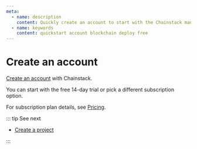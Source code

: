 ```yaml
---
meta:
  - name: description
    content: Quickly create an account to start with the Chainstack managed blockchain services.
  - name: keywords
    content: quickstart account blockchain deploy free
---
```


# Create an account

<a href="https://console.chainstack.com/user/account/create" target="_blank">Create an account</a> with Chainstack.

You can start with the free 14-day trial or pick a different subscription option.

For subscription plan details, see <a href="https://chainstack.com/pricing/" target="_blank">Pricing</a>.

::: tip See next

* [Create a project](/quickstart/create-a-project)

:::
